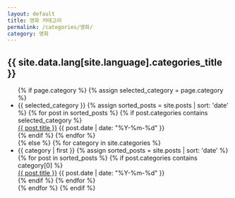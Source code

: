 ```yaml
---
layout: default
title: 영화 카테고리
permalink: /categories/영화/
category: 영화
---
```


<article class="container-page">
  <h1 class="page-title">{{ site.data.lang[site.language].categories_title }}</h1>
  
  <ul class="categories-list">
    {% if page.category %}
      {% assign selected_category = page.category %}
      <li id="{{ selected_category }}">{{ selected_category }}
        {% assign sorted_posts = site.posts | sort: 'date' %}
        {% for post in sorted_posts %}
          {% if post.categories contains selected_category %}
            <div class="posts-list-item">
              <span class="posts-list-item-name float-left"><a href="{{ site.baseurl }}{{ post.url }}">{{ post.title }}</a></span>
              <span class="posts-list-item-date float-right">{{ post.date | date: "%Y-%m-%d" }}</span>
            </div>
          {% endif %}
        {% endfor %}
      </li>
    {% else %}
      {% for category in site.categories %}
        <li id="{{ category | first }}">{{ category | first }}
          {% assign sorted_posts = site.posts | sort: 'date' %}
          {% for post in sorted_posts %}
            {% if post.categories contains category[0] %}
              <div class="posts-list-item">
                <span class="posts-list-item-name float-left"><a href="{{ site.baseurl }}{{ post.url }}">{{ post.title }}</a></span>
                <span class="posts-list-item-date float-right">{{ post.date | date: "%Y-%m-%d" }}</span>
              </div>
            {% endif %}
          {% endfor %}
        </li>
      {% endfor %}
    {% endif %}
  </ul>
</article>
